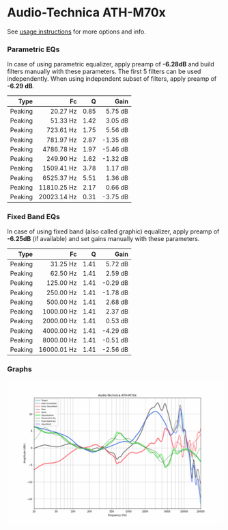 # Audio-Technica ATH-M70x
See [usage instructions](https://github.com/jaakkopasanen/AutoEq#usage) for more options and info.

### Parametric EQs
In case of using parametric equalizer, apply preamp of **-6.28dB** and build filters manually
with these parameters. The first 5 filters can be used independently.
When using independent subset of filters, apply preamp of **-6.29 dB**.

| Type    | Fc          |    Q | Gain     |
|--------:|------------:|-----:|---------:|
| Peaking | 20.27 Hz    | 0.85 | 5.75 dB  |
| Peaking | 51.33 Hz    | 1.42 | 3.05 dB  |
| Peaking | 723.61 Hz   | 1.75 | 5.56 dB  |
| Peaking | 781.97 Hz   | 2.87 | -1.35 dB |
| Peaking | 4786.78 Hz  | 1.97 | -5.46 dB |
| Peaking | 249.90 Hz   | 1.62 | -1.32 dB |
| Peaking | 1509.41 Hz  | 3.78 | 1.17 dB  |
| Peaking | 6525.37 Hz  | 5.51 | 1.36 dB  |
| Peaking | 11810.25 Hz | 2.17 | 0.66 dB  |
| Peaking | 20023.14 Hz | 0.31 | -3.75 dB |

### Fixed Band EQs
In case of using fixed band (also called graphic) equalizer, apply preamp of **-6.25dB**
(if available) and set gains manually with these parameters.

| Type    | Fc          |    Q | Gain     |
|--------:|------------:|-----:|---------:|
| Peaking | 31.25 Hz    | 1.41 | 5.72 dB  |
| Peaking | 62.50 Hz    | 1.41 | 2.59 dB  |
| Peaking | 125.00 Hz   | 1.41 | -0.29 dB |
| Peaking | 250.00 Hz   | 1.41 | -1.78 dB |
| Peaking | 500.00 Hz   | 1.41 | 2.68 dB  |
| Peaking | 1000.00 Hz  | 1.41 | 2.37 dB  |
| Peaking | 2000.00 Hz  | 1.41 | 0.53 dB  |
| Peaking | 4000.00 Hz  | 1.41 | -4.29 dB |
| Peaking | 8000.00 Hz  | 1.41 | -0.51 dB |
| Peaking | 16000.01 Hz | 1.41 | -2.56 dB |

### Graphs
![](./Audio-Technica%20ATH-M70x.png)